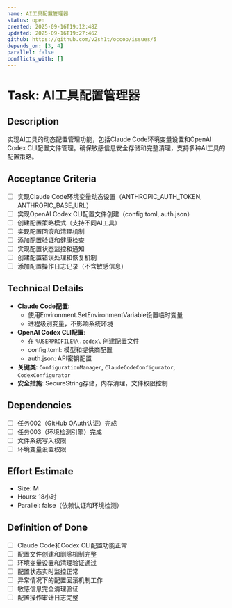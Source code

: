 ```yaml
---
name: AI工具配置管理器
status: open
created: 2025-09-16T19:12:48Z
updated: 2025-09-16T19:27:46Z
github: https://github.com/v2sh1t/occop/issues/5
depends_on: [3, 4]
parallel: false
conflicts_with: []
---
```


# Task: AI工具配置管理器

## Description
实现AI工具的动态配置管理功能，包括Claude Code环境变量设置和OpenAI Codex CLI配置文件管理。确保敏感信息安全存储和完整清理，支持多种AI工具的配置策略。

## Acceptance Criteria
- [ ] 实现Claude Code环境变量动态设置（ANTHROPIC_AUTH_TOKEN, ANTHROPIC_BASE_URL）
- [ ] 实现OpenAI Codex CLI配置文件创建（config.toml, auth.json）
- [ ] 创建配置策略模式（支持不同AI工具）
- [ ] 实现配置回滚和清理机制
- [ ] 添加配置验证和健康检查
- [ ] 实现配置状态监控和通知
- [ ] 创建配置错误处理和恢复机制
- [ ] 添加配置操作日志记录（不含敏感信息）

## Technical Details
- **Claude Code配置**:
  - 使用Environment.SetEnvironmentVariable设置临时变量
  - 进程级别变量，不影响系统环境
- **OpenAI Codex CLI配置**:
  - 在 `%USERPROFILE%\.codex\` 创建配置文件
  - config.toml: 模型和提供商配置
  - auth.json: API密钥配置
- **关键类**: `ConfigurationManager`, `ClaudeCodeConfigurator`, `CodexConfigurator`
- **安全措施**: SecureString存储，内存清理，文件权限控制

## Dependencies
- [ ] 任务002（GitHub OAuth认证）完成
- [ ] 任务003（环境检测引擎）完成
- [ ] 文件系统写入权限
- [ ] 环境变量设置权限

## Effort Estimate
- Size: M
- Hours: 18小时
- Parallel: false（依赖认证和环境检测）

## Definition of Done
- [ ] Claude Code和Codex CLI配置功能正常
- [ ] 配置文件创建和删除机制完整
- [ ] 环境变量设置和清理验证通过
- [ ] 配置状态实时监控正常
- [ ] 异常情况下的配置回滚机制工作
- [ ] 敏感信息完全清理验证
- [ ] 配置操作审计日志完整
